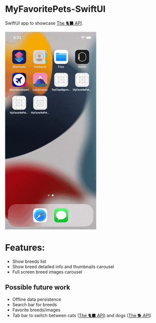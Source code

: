 # MyFavoritePets-SwiftUI
SwiftUI app to showcase [The 🐈‍⬛ API](https://thecatapi.com/).

![demo](./assets/MyFavoritePets-SwiftUI.gif)

# Features:
* Show breeds list
* Show breed detailed info and thumbnails carousel
* Full screen breed images carousel

## Possible future work
* Offline data persistence
* Search bar for breeds
* Favorite breeds/images
* Tab bar to switch between cats ([The 🐈‍⬛ API](https://thecatapi.com/)) and dogs ([The 🐕 API](https://thedogapi.com/))
